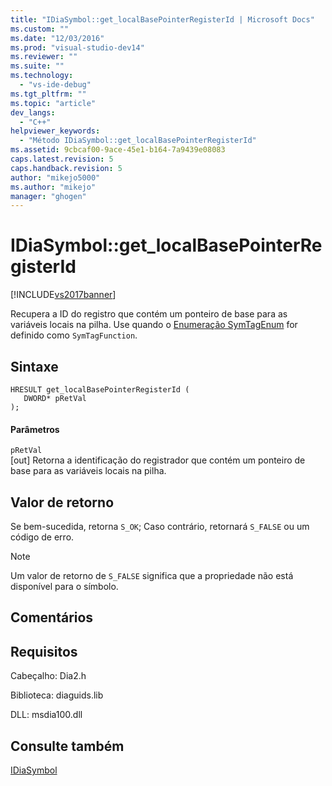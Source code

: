 ```yaml
---
title: "IDiaSymbol::get_localBasePointerRegisterId | Microsoft Docs"
ms.custom: ""
ms.date: "12/03/2016"
ms.prod: "visual-studio-dev14"
ms.reviewer: ""
ms.suite: ""
ms.technology: 
  - "vs-ide-debug"
ms.tgt_pltfrm: ""
ms.topic: "article"
dev_langs: 
  - "C++"
helpviewer_keywords: 
  - "Método IDiaSymbol::get_localBasePointerRegisterId"
ms.assetid: 9cbcaf00-9ace-45e1-b164-7a9439e08083
caps.latest.revision: 5
caps.handback.revision: 5
author: "mikejo5000"
ms.author: "mikejo"
manager: "ghogen"
---
```

# IDiaSymbol::get_localBasePointerRegisterId
[!INCLUDE[vs2017banner](../../code-quality/includes/vs2017banner.md)]

Recupera a ID do registro que contém um ponteiro de base para as variáveis locais na pilha.  Use quando o [Enumeração SymTagEnum](../../debugger/debug-interface-access/symtagenum.md) for definido como `SymTagFunction`.  
  
## Sintaxe  
  
```cpp#  
HRESULT get_localBasePointerRegisterId (   
   DWORD* pRetVal  
);  
```  
  
#### Parâmetros  
 `pRetVal`  
 \[out\] Retorna a identificação do registrador que contém um ponteiro de base para as variáveis locais na pilha.  
  
## Valor de retorno  
 Se bem\-sucedida, retorna `S_OK`; Caso contrário, retornará `S_FALSE` ou um código de erro.  
  
> [!NOTE]
>  Um valor de retorno de `S_FALSE` significa que a propriedade não está disponível para o símbolo.  
  
## Comentários  
  
## Requisitos  
 Cabeçalho: Dia2.h  
  
 Biblioteca: diaguids.lib  
  
 DLL: msdia100.dll  
  
## Consulte também  
 [IDiaSymbol](../../debugger/debug-interface-access/idiasymbol.md)